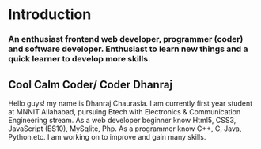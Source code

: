 # Introduction
### An enthusiast frontend web developer, programmer (coder) and software developer. Enthusiast to learn new things and a quick learner to develop more skills.
## Cool Calm Coder/ Coder Dhanraj
Hello guys! my name is Dhanraj Chaurasia. I am currently first year student at MNNIT Allahabad, pursuing Btech with Electronics & Communication Engineering stream. As a web developer beginner know Html5, CSS3, JavaScript (ES10), MySqlite, Php. As a programmer know C++, C, Java, Python.etc. I am working on to improve and gain many skills.
